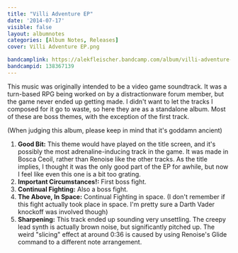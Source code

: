 ```yaml
---
title: "Villi Adventure EP"
date: '2014-07-17'
visible: false
layout: albumnotes
categories: [Album Notes, Releases]
cover: Villi Adventure EP.png

bandcamplink: https://alekfleischer.bandcamp.com/album/villi-adventure-ep
bandcampid: 138367139
---
```

This music was originally intended to be a video game soundtrack. It was a turn-based RPG being worked on by a distractionware forum member, but the game never ended up getting made. I didn't want to let the tracks I composed for it go to waste, so here they are as a standalone album. Most of these are boss themes, with the exception of the first track.

(When judging this album, please keep in mind that it's goddamn ancient)

1. **Good Bit:** This theme would have played on the title screen, and it's possibly the most adrenaline-inducing track in the game. It was made in Bosca Ceoil, rather than Renoise like the other tracks. As the title implies, I thought it was the only good part of the EP for awhile, but now I feel like even this one is a bit too grating.
2. **Important Circumstances!:** First boss fight.
3. **Continual Fighting:** Also a boss fight.
4. **The Above, In Space:** Continual Fighting in space. (I don't remember if this fight actually took place in space. I'm pretty sure a Darth Vader knockoff was involved though)
5. **Sharpening:** This track ended up sounding very unsettling. The creepy lead synth is actually brown noise, but significantly pitched up. The weird "slicing" effect at around 0:36 is caused by using Renoise's Glide command to a different note arrangement.
